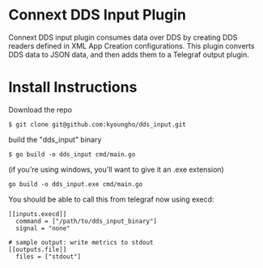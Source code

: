 # Connext DDS Input Plugin

Connext DDS input plugin consumes data over DDS by creating DDS readers defined in XML App Creation configurations. This plugin converts DDS data to JSON data, and then adds them to a Telegraf output plugin. 

# Install Instructions

Download the repo

    $ git clone git@github.com:kyoungho/dds_input.git

build the "dds_input" binary

    $ go build -o dds_input cmd/main.go
    
 (if you're using windows, you'll want to give it an .exe extension)
 
    go build -o dds_input.exe cmd/main.go

You should be able to call this from telegraf now using execd:

```
[[inputs.execd]]
  command = ["/path/to/dds_input_binary"]
  signal = "none"
  
# sample output: write metrics to stdout
[[outputs.file]]
  files = ["stdout"]
```
